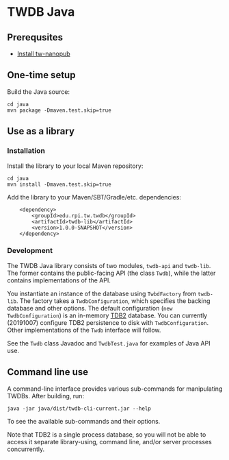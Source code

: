 # TWDB Java

## Prerequsites

* [Install tw-nanopub](https://github.com/tetherless-world/tw-nanopub)

## One-time setup

Build the Java source:

    cd java
    mvn package -Dmaven.test.skip=true

## Use as a library

### Installation

Install the library to your local Maven repository:

    cd java
    mvn install -Dmaven.test.skip=true
    
Add the library to your Maven/SBT/Gradle/etc. dependencies:
        
        <dependency>
            <groupId>edu.rpi.tw.twdb</groupId>
            <artifactId>twdb-lib</artifactId>
            <version>1.0.0-SNAPSHOT</version>
        </dependency>

### Development

The TWDB Java library consists of two modules, `twdb-api` and `twdb-lib`. The former contains the public-facing API (the class `Twdb`), while the latter contains implementations of the API.

You instantiate an instance of the database using `TwbdFactory` from `twdb-lib`. The factory takes a `TwdbConfiguration`, which specifies the backing database and other options. The default configuration (`new TwdbConfiguration`) is an in-memory [TDB2](https://jena.apache.org/documentation/tdb2/) database. You can currently (20191007) configure TDB2 persistence to disk with `TwdbConfiguration`. Other implementations of the `Twdb` interface will follow.

See the `Twdb` class Javadoc and `TwdbTest.java` for examples of Java API use.

## Command line use

A command-line interface provides various sub-commands for manipulating TWDBs. After building, run:

    java -jar java/dist/twdb-cli-current.jar --help

To see the available sub-commands and their options.
   
Note that TDB2 is a single process database, so you will not be able to access it separate library-using, command line, and/or server processes concurrently. 
